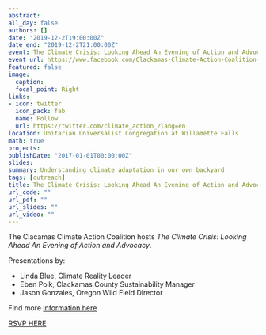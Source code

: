 ```yaml
---
abstract: 
all_day: false
authors: []
date: "2019-12-2T19:00:00Z"
date_end: "2019-12-2T21:00:00Z"
event: The Climate Crisis: Looking Ahead An Evening of Action and Advocacy
event_url: https://www.facebook.com/Clackamas-Climate-Action-Coalition-1083013675421295/
featured: false
image:
  caption: 
  focal_point: Right
links:
- icon: twitter
  icon_pack: fab
  name: Follow
  url: https://twitter.com/climate_action_?lang=en
location: Unitarian Universalist Congregation at Willamette Falls
math: true
projects:
publishDate: "2017-01-01T00:00:00Z"
slides: 
summary: Understanding climate adaptation in our own backyard
tags: [outreach]
title: The Climate Crisis: Looking Ahead An Evening of Action and Advocacy
url_code: ""
url_pdf: ""
url_slides: ""
url_video: ""
---
```


The Clacamas Climate Action Coalition hosts _The Climate Crisis: Looking Ahead An Evening of Action and Advocacy_.

Presentations by:
- Linda Blue, Climate Reality Leader
- Eben Polk, Clackamas County Sustainability Manager
- Jason Gonzales, Oregon Wild Field Director

Find more [information here](http://web.pdx.edu/~scm6/CCAC%2012-2%20Flyer.pdf)

[RSVP HERE](https://www.eventbrite.com/e/climate-crisis-looking-ahead-tickets-77863404539)

